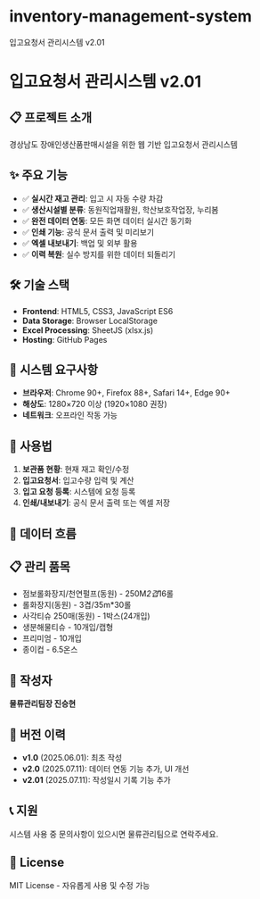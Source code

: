 # inventory-management-system
입고요청서 관리시스템 v2.01
# 입고요청서 관리시스템 v2.01

## 📋 프로젝트 소개
경상남도 장애인생산품판매시설을 위한 웹 기반 입고요청서 관리시스템


## ✨ 주요 기능
- ✅ **실시간 재고 관리**: 입고 시 자동 수량 차감
- ✅ **생산시설별 분류**: 동원직업재활원, 학산보호작업장, 누리봄
- ✅ **완전 데이터 연동**: 모든 화면 데이터 실시간 동기화
- ✅ **인쇄 기능**: 공식 문서 출력 및 미리보기
- ✅ **엑셀 내보내기**: 백업 및 외부 활용
- ✅ **이력 복원**: 실수 방지를 위한 데이터 되돌리기

## 🛠️ 기술 스택
- **Frontend**: HTML5, CSS3, JavaScript ES6
- **Data Storage**: Browser LocalStorage
- **Excel Processing**: SheetJS (xlsx.js)
- **Hosting**: GitHub Pages

## 📱 시스템 요구사항
- **브라우저**: Chrome 90+, Firefox 88+, Safari 14+, Edge 90+
- **해상도**: 1280×720 이상 (1920×1080 권장)
- **네트워크**: 오프라인 작동 가능

## 📖 사용법
1. **보관품 현황**: 현재 재고 확인/수정
2. **입고요청서**: 입고수량 입력 및 계산
3. **입고 요청 등록**: 시스템에 요청 등록
4. **인쇄/내보내기**: 공식 문서 출력 또는 엑셀 저장

## 🔄 데이터 흐름
## 📋 관리 품목
- 점보롤화장지/천연펄프(동원) - 250M*2겹*16롤
- 롤화장지(동원) - 3겹/35m*30롤  
- 사각티슈 250매(동원) - 1박스(24개입)
- 생분해물티슈 - 10개입/캡형
- 프리미엄 - 10개입
- 종이컵 - 6.5온스

## 📝 작성자
**물류관리팀장 진승현**

## 📄 버전 이력
- **v1.0** (2025.06.01): 최초 작성
- **v2.0** (2025.07.11): 데이터 연동 기능 추가, UI 개선
- **v2.01** (2025.07.11): 작성일시 기록 기능 추가

## 📞 지원
시스템 사용 중 문의사항이 있으시면 물류관리팀으로 연락주세요.

## 📄 License
MIT License - 자유롭게 사용 및 수정 가능
